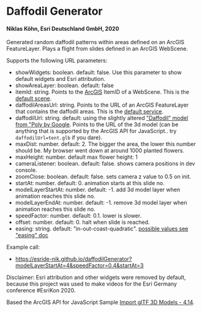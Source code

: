# Daffodil Generator
#### Niklas Köhn, Esri Deutschland GmbH, 2020

Generated random daffodil patterns within areas defined on an ArcGIS FeatureLayer. Plays a flight from slides defined in an ArcGIS WebScene.

Supports the following URL parameters:
* showWidgets: boolean. default: false. Use this parameter to show default widgets and Esri attribution.
* showAreaLayer: boolean. default: false
* itemId: string. Points to the [ArcGIS](http://www.arcgis.com) ItemID of a WebScene. This is the [default scene](https://esri-de.maps.arcgis.com/home/webscene/viewer.html?webscene=6d83a0e1c12b43beba2a0eb745ec552a).
* daffodilAreasUrl: string. Points to the URL of an ArcGIS FeatureLayer that contains the daffodil areas. This is the [default service](https://services.arcgis.com/OLiydejKCZTGhvWg/arcgis/rest/services/DaffodilAreas_Coast/FeatureServer/0).
* daffodilUrl: string. default: using the slightly altered ["Daffodil" model from "Poly by Google](https://poly.google.com/view/2Gw0Pca1YRS). Points to the URL of the 3d model (can be anything that is supported by the ArcGIS API for JavaScript.. try ``daffodilUrl=tent.glb`` if you dare).
* maxDist: number. default: 2. The bigger the area, the lower this number should be. My browser went down at around 1000 planted flowers.
* maxHeight: number. default max flower height: 1
* cameraListener: boolean. default: false. shows camera positions in dev console.
* zoomClose: boolean. default: false. sets camera z value to 0.5 on init.
* startAt: number. default: 0. animation starts at this slide no.
* modelLayerStartAt: number. default: -1. add 3d model layer when animation reaches this slide no.
* modelLayerEndAt: number. default: -1. remove 3d model layer when animation reaches this slide no.
* speedFactor: number. default: 0.1. lower is slower.
* offset: number. default: 0. halt when slide is reached.
* easing: string. default: "in-out-coast-quadratic". [possible values see "easing" doc](https://developers.arcgis.com/javascript/latest/api-reference/esri-views-SceneView.html#GoToOptions3D)

Example call:
* https://esride-nik.github.io/daffodilGenerator?modelLayerStartAt=4&speedFactor=0.4&startAt=3

Disclaimer: Esri attribution and other widgets were removed by default, because this project was used to make videos for the Esri Germany conference #EsriKon 2020.

Based the ArcGIS API for JavaScript Sample [Import glTF 3D Models - 4.14](https://developers.arcgis.com/javascript/latest/sample-code/import-gltf/index.html).